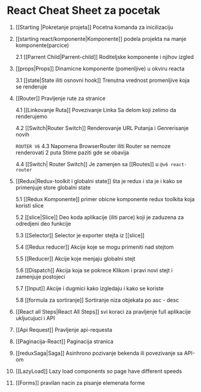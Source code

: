 # React Cheat Sheet za pocetak

1. [[Starting |Pokretanje projeta]] Pocetna komanda za inicilizaciju

2. [[starting react/komponente|Komponente]]  podela projekta na manje komponente(parcice)

	2.1 [[Parrent Child|Parrent-child]] Roditeljske komponente i njihov izgled

3. [[props|Props]] Dinamicne komponente (pomenljive) u okviru reacta

	3.1 [[state|State iliti osnovni hook]] Trenutna vrednost  promenljive koja se renderuje

4. [[Router]] Pravljenje rute za stranice

	4.1 [[Linkovanje Ruta]] Povezivanje Linka Sa delom koji zelimo da renderujemo
	
	4.2 [[Switch|Router Switch]]  Renderovanje URL Putanja i Genrerisanje novih
	
	 `ROUTER V6`
	4.3  Napomena BrowserRouter iliti Router se nemoze renderovati 2 puta Stime paziti gde se obavija
	
	4.4 [[Switch| Router Switch]] Je zamenjen  sa [[Routes]]  u  `@v6 react-router`

5. [[Redux|Redux-toolkit i globalni state]]  šta je redux i sta je i kako se primenjuje store globalni state

	5.1 [[Redux Komponente]] primer obicne komponente redux toolkita koja koristi slice
	
	5.2 [[slice|Slice]] Deo koda aplikacije (iliti parce) koji je zaduzena za odredjeni deo funkcije
	
	5.3 [[Selector]] Selector je exporter stejta iz [[slice]]
	
	5.4 [[Redux reducer]] Akcije koje se mogu primeniti nad stejtom 
	
	5.5 [[Reducer]] Akcije koje menjaju globalni stejt
	
	5.6 [[Dispatch]]  Akcija koja se pokrece Klikom i pravi novi stejt i zamenjuje postojeci

	5.7 [[Input]] Akcije i dugmici kako izgledaju i kako se koriste

	5.8 [[formula za sortiranje]] Sortiranje niza objekata po asc - desc

1. [[React all Steps|React All Steps]]  svi koraci za pravljenje full aplikacije ukljucujuci i API

6. [[Api Request]] Pravljenje api-requesta 

7. [[Paginacija-React]] Paginacija stranica 

8. [[reduxSaga|Saga]] Asinhrono pozivanje bekenda ili povezivanje sa API-om

9. [[LazyLoad]] Lazy load components so page have different speeds

10. [[Forms]] pravilan nacin za pisanje elemenata forme
